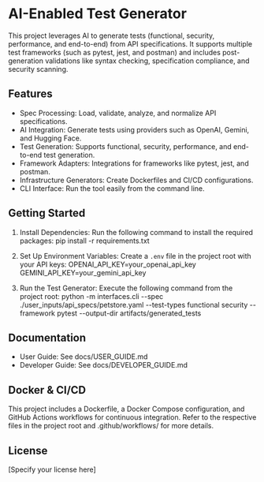 AI-Enabled Test Generator
=========================

This project leverages AI to generate tests (functional, security, performance, and end-to-end) from API
specifications. It supports multiple test frameworks (such as pytest, jest, and postman) and includes
post-generation validations like syntax checking, specification compliance, and security scanning.

Features
--------
- Spec Processing: Load, validate, analyze, and normalize API specifications.
- AI Integration: Generate tests using providers such as OpenAI, Gemini, and Hugging Face.
- Test Generation: Supports functional, security, performance, and end-to-end test generation.
- Framework Adapters: Integrations for frameworks like pytest, jest, and postman.
- Infrastructure Generators: Create Dockerfiles and CI/CD configurations.
- CLI Interface: Run the tool easily from the command line.

Getting Started
---------------
1. Install Dependencies:
   Run the following command to install the required packages:
       pip install -r requirements.txt

2. Set Up Environment Variables:
   Create a `.env` file in the project root with your API keys:
       OPENAI_API_KEY=your_openai_api_key
       GEMINI_API_KEY=your_gemini_api_key

3. Run the Test Generator:
   Execute the following command from the project root:
       python -m interfaces.cli --spec ./user_inputs/api_specs/petstore.yaml --test-types functional security --framework pytest --output-dir artifacts/generated_tests

Documentation
-------------
- User Guide: See docs/USER_GUIDE.md
- Developer Guide: See docs/DEVELOPER_GUIDE.md

Docker & CI/CD
--------------
This project includes a Dockerfile, a Docker Compose configuration, and GitHub Actions workflows for continuous integration.
Refer to the respective files in the project root and .github/workflows/ for more details.

License
-------
[Specify your license here]
